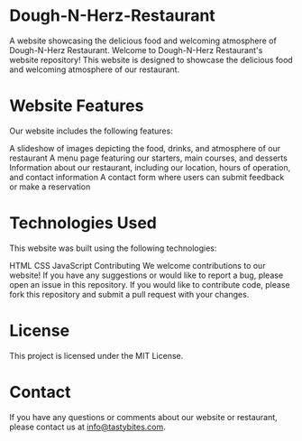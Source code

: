 # Dough-N-Herz-Restaurant
A website showcasing the delicious food and welcoming atmosphere of Dough-N-Herz Restaurant.
Welcome to Dough-N-Herz Restaurant's website repository! This website is designed to showcase the delicious food and welcoming atmosphere of our restaurant.

# Website Features
Our website includes the following features:

A slideshow of images depicting the food, drinks, and atmosphere of our restaurant
A menu page featuring our starters, main courses, and desserts
Information about our restaurant, including our location, hours of operation, and contact information
A contact form where users can submit feedback or make a reservation

# Technologies Used
This website was built using the following technologies:

HTML
CSS
JavaScript
Contributing
We welcome contributions to our website! If you have any suggestions or would like to report a bug, please open an issue in this repository. If you would like to contribute code, please fork this repository and submit a pull request with your changes.

# License
This project is licensed under the MIT License.

# Contact
If you have any questions or comments about our website or restaurant, please contact us at info@tastybites.com.
